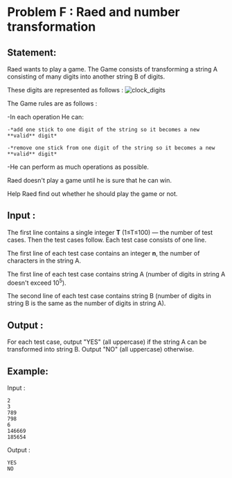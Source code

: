 # Problem F : Raed and number transformation

## Statement:

Raed wants to play a game. The Game consists of transforming a string A consisting of many digits into another string B of digits.

These digits are represented as follows :
![clock_digits](https://user-images.githubusercontent.com/65515933/206281361-61b1892d-3533-40bc-ac26-cbc9f0c18e89.jpg)

The Game rules are as follows :

-In each operation He can:

    -*add one stick to one digit of the string so it becomes a new **valid** digit*

    -*remove one stick from one digit of the string so it becomes a new **valid** digit*

-He can perform as much operations as possible.

Raed doesn't play a game until he is sure that he can win.

Help Raed find out whether he should play the game or not.

## Input :
The first line contains a single integer **T** (1≤T≤100) — the number of test cases. Then the test cases follow. Each test case consists of one line.

The first line of each test case contains an integer **n**, the number of characters in the string A.

The first line of each test case contains string A (number of digits in string A doesn't exceed 10<sup>5</sup>).

The second line of each test case contains string B (number of digits in string B is the same as the number of digits in string A).


## Output :
For each test case, output "YES" (all uppercase) if the string A can be transformed into string B. Output "NO" (all uppercase) otherwise.  

## Example:
Input :  

```
2
3
789
798
6
146669
185654
```

Output :  

```
YES
NO
```
